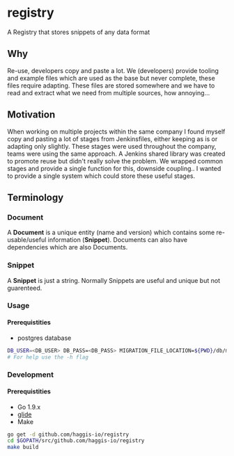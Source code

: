 # registry
A Registry that stores snippets of any data format

## Why
Re-use, developers copy and paste a lot. We (developers) provide tooling and example files which are used as the base but never complete, these files require adapting. These files are stored somewhere and we have to read and extract what we need from multiple sources, how annoying...

## Motivation
When working on multiple projects within the same company I found myself copy and pasting a lot of stages from Jenkinsfiles, either keeping as is or adapting only slightly. These stages were used throughout the company, teams were using the same approach. A Jenkins shared library was created to promote reuse but didn't really solve the problem. We wrapped common stages and provide a single function for this, downside coupling..
I wanted to provide a single system which could store these useful stages.

## Terminology

### Document
A **Document** is a unique entity (name and version) which contains some re-usable/useful information (**Snippet**). Documents can also have dependencies which are also Documents.

### Snippet
A **Snippet** is just a string. Normally Snippets are useful and unique but not guarenteed.

### Usage
#### Prerequistities
* postgres database
```bash
DB_USER=<DB_USER> DB_PASS=<DB_PASS> MIGRATION_FILE_LOCATION=${PWD}/db/migration ./registry # Will start the application with defaults
# For help use the -h flag
```

### Development
#### Prerequistities
* Go 1.9.x
* [glide](https://github.com/Masterminds/glide)
* Make

```bash
go get -d github.com/haggis-io/registry
cd $GOPATH/src/github.com/haggis-io/registry
make build
```

